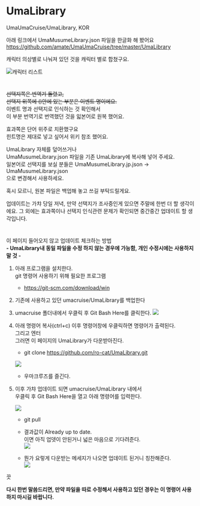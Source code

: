 # UmaLibrary
UmaUmaCruise/UmaLibrary, KOR

아래 링크에서 UmaMusumeLibrary.json 파일을 한글화 해 봤어요  
https://github.com/amate/UmaUmaCruise/tree/master/UmaLibrary  

캐릭터 의상별로 나눠져 있던 것을 캐릭터 별로 합쳤구요.

![캐릭터 리스트](https://user-images.githubusercontent.com/116446832/197374230-3b0e8412-51e6-4ad6-ac06-7f851216984f.png)

#
~~선택지쪽은 번역기 돌렸고,~~   
~~선택지 위쪽에 ()안에 있는 부분은 이벤트 명이에요.~~  
이벤트 명과 선택지로 인식하는 것 확인해서  
이 부분 번역기로 번역했던 것을 읿본어로 원복 했어요.

효과쪽은 단어 위주로 치환했구요  
힌트명은 제대로 넣고 싶어서 위키 참조 했어요.


UmaLibrary 자체를 덮어쓰거나  
UmaMusumeLibrary.json 파일을 기존 UmaLibrary에 복사해 넣어 주세요.  
일본어로 선택지를 보실 분들은 UmaMusumeLibrary.jp.json -> UmaMusumeLibrary.json   
으로 변경해서 사용하세요.

혹시 모르니, 원본 파일은 백업해 놓고 쓰길 부탁드릴게요.

업데이트는 가챠 당일 저녁, 만약 선택지가 조사중인게 있으면 주말에 한번 더 할 생각이에요.
그 외에는 효과쪽이나 선택지 인식관련 문제가 확인되면 중간중간 업데이트 할 생각입니다.

#
이 페이지 들어오지 않고 업데이트 체크하는 방법  
**- UmaLibrary내 동일 파일을 수정 하지 않는 경우에 가능함, 개인 수정시에는 사용하지 말 것 -**

1. 아래 프로그램을 설치한다.  
   git 명령어 사용하기 위해 필요한 프로그램
   - https://git-scm.com/download/win  
   

2. 기존에 사용하고 있던 umacruise/UmaLibrary를 백업한다
3. umacruise 폴더내에서 우클릭 후 Git Bash Here를 클릭한다.
![](https://blogger.googleusercontent.com/img/a/AVvXsEgdVhp8s4hW3rZDc8vi5Q8sk6LBfqxAbKDCi_Zl8yNcS10dUn0YyXk7Aex2KARuUYd2qTdN-TI9htY_jEwhC0OjKjuUxkJ8p4VaOiTS6lHwME_n5vVmTRcZ0Zo1v1hRPanSQCB7MAYA7EJYrrHFRZ4dNPsQ0YRkmhO7IojcN3scFqkvZAOqHbkUWChUEw)

4. 아래 명령어 복사(ctrl+c) 이후 명령어창에 우클릭하면 명령어가 출력된다.   
   그리고 엔터   
   그러면 이 페이지의 UmaLibrary가 다운받아진다.
    - git clone https://github.com/ro-cat/UmaLibrary.git  
   
    ![](https://blogger.googleusercontent.com/img/a/AVvXsEgHuEsfhRRO1BUDjPeHsRimMXxCzswXbkijCbshIMSVYaQ51sOQ9kRZXrn_kv3HRv6YjBJwmuXtpt9ponEww14VQr_GQ9I17eFqQtyYHlbeRmDhqR_lWBBmuDDImODcWpq_oCrXuTMnwmygBrNXyvy5XJNP91QMedTfOqRpXdM6bwpeMOfC6_m8MJHawQ)

	- 우마크루즈를 즐긴다.  
   
    
5. 이후 가챠 업데이트 되면 umacruise/UmaLibrary 내에서   
   우클릭 후 Git Bash Here을 열고 아래 명령어를 입력한다.

    ![](https://blogger.googleusercontent.com/img/a/AVvXsEgXUCFJpuo1iaM4cU9jUZPAIcm9sPhxL9cDN7Trnq2VZOFGFgztyq8swvjyOHXohgZVB8FAP-zFQVEd09qBueIGk52Y116ag6qceZAFqk0ly1NK9mV73qm3Mj1Sm3FTm74Wa0NJ3_wTMsY-coq9EwB38KLja79r65DIE2cT-hD0sCFsOauMmwMRL_tWmw)
   - git pull
   

   - 결과값이 Already up to date.  
     이면 아직 업뎃이 안된거니 넓은 마음으로 기다려준다.  
     ![](https://blogger.googleusercontent.com/img/a/AVvXsEhYW8vD2bglvPKaCwIxgHrTmG7nZbDhkw0k9RGdNeaF3lCkLx6ZXrMCZpArFTUw2dvLLl9QhQgT1Nw58Dq1LQChDjIVBTPZ_m_HGQbrNy_igOiE416EVRqVrAgRVqPs-ACsioEmYQoZ7b-L3jSgVKldEQW0wdaKxUndqhEl8CV51zpzffhZs3t8imxKgw)

   - 뭔가 요렇게 다운받는 메세지가 나오면 업데이트 된거니 칭찬해준다.  
   ![](https://blogger.googleusercontent.com/img/a/AVvXsEjnNP97E0c7AjeYEEXHF3LXFG0UvrIdV4XIKupx4OKvAZFpCsMloDr5Q2zwpUg-o4MF632WzmKeURqeX1DOl-6zq7lfr_DQdqjUdPVvLK25FLzAo9napcWnNcD0agGLfWB87mXCE5MaLDxXxkKpQokiIOFHyDPlLLC1AhQANw5EGpMuqVVAgaCM7VXsSA)
   
끗  

**다시 한번 말씀드리면, 만약 파일을 따로 수정해서 사용하고 있던 경우는 이 명령어 사용하지 마시길 바랍니다.**  
